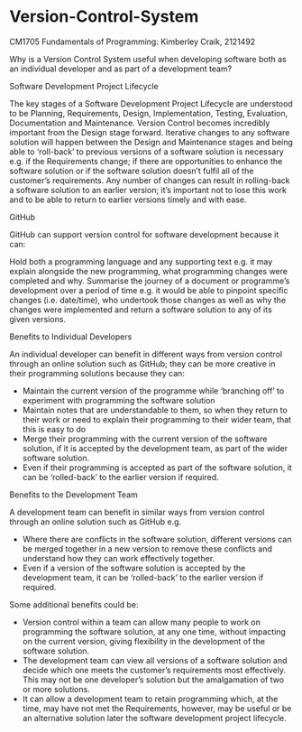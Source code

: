 # Version-Control-System
CM1705 Fundamentals of Programming: Kimberley Craik, 2121492

Why is a Version Control System useful when developing software both as an individual developer and as part of a development team?

Software Development Project Lifecycle

The key stages of a Software Development Project Lifecycle are understood to be Planning, Requirements, Design, Implementation, Testing, Evaluation, Documentation and Maintenance. Version Control becomes incredibly important from the Design stage forward. Iterative changes to any software solution will happen between the Design and Maintenance stages and being able to ‘roll-back’ to previous versions of a software solution is necessary e.g. if the Requirements change; if there are opportunities to enhance the software solution or if the software solution doesn’t fulfil all of the customer’s requirements. Any number of changes can result in rolling-back a software solution to an earlier version; it’s important not to lose this work and to be able to return to earlier versions timely and with ease.

GitHub

GitHub can support version control for software development because it can:

Hold both a programming language and any supporting text e.g. it may explain alongside the new programming, what programming changes were completed and why.
Summarise the journey of a document or programme’s development over a period of time e.g. it would be able to pinpoint specific changes (i.e. date/time), who undertook those changes as well as why the changes were implemented and return a software solution to any of its given versions.

Benefits to Individual Developers

An individual developer can benefit in different ways from version control through an online solution such as GitHub; they can be more creative in their programming solutions because they can:

- Maintain the current version of the programme while ‘branching off’ to experiment with programming the software solution
- Maintain notes that are understandable to them, so when they return to their work or need to explain their programming to their wider team, that this is easy to do
- Merge their programming with the current version of the software solution, if it is accepted by the development team, as part of the wider software solution. 
- Even if their programming is accepted as part of the software solution, it can be ‘rolled-back’ to the earlier version if required. 

Benefits to the Development Team

A development team can benefit in similar ways from version control through an online solution such as GitHub e.g.

- Where there are conflicts in the software solution, different versions can be merged together in a new version to remove these conflicts and understand how they can work effectively together.
- Even if a version of the software solution is accepted by the development team, it can be ‘rolled-back’ to the earlier version if required. 

Some additional benefits could be:

- Version control within a team can allow many people to work on programming the software solution, at any one time, without impacting on the current version, giving flexibility in the development of the software solution.
- The development team can view all versions of a software solution and decide which one meets the customer’s requirements most effectively.  This may not be one developer’s solution but the amalgamation of two or more solutions.
- It can allow a development team to retain programming which, at the time, may have not met the Requirements, however, may be useful or be an alternative solution later the software development project lifecycle.
